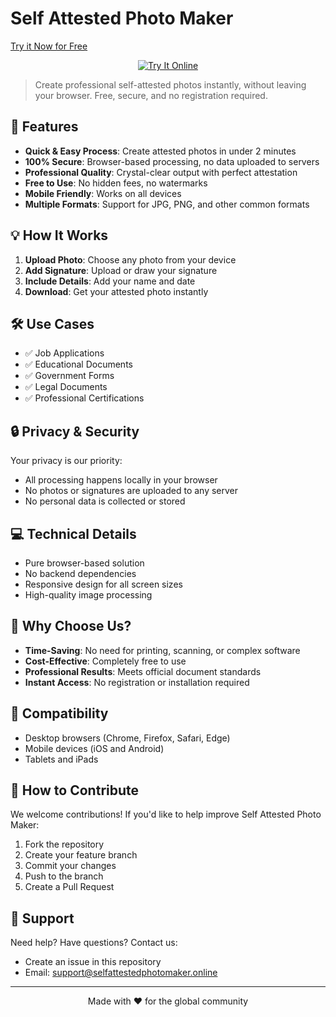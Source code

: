 # Self Attested Photo Maker

[Try it Now for Free](https://selfattestedphotomaker.online/)
<p align="center">
  <a href="https://selfattestedphotomaker.online">
    <img src="https://i.ytimg.com/vi/Mm0UUbqHlZg/hq720.jpg?sqp=-oaymwEhCK4FEIIDSFryq4qpAxMIARUAAAAAGAElAADIQj0AgKJD&rs=AOn4CLBWFnYICJVQVB98CmWtelWoDzXaOA" alt="Try It Online">
  </a>
</p>

> Create professional self-attested photos instantly, without leaving your browser. Free, secure, and no registration required.

## 🚀 Features

- **Quick & Easy Process**: Create attested photos in under 2 minutes
- **100% Secure**: Browser-based processing, no data uploaded to servers
- **Professional Quality**: Crystal-clear output with perfect attestation
- **Free to Use**: No hidden fees, no watermarks
- **Mobile Friendly**: Works on all devices
- **Multiple Formats**: Support for JPG, PNG, and other common formats

## 💡 How It Works

1. **Upload Photo**: Choose any photo from your device
2. **Add Signature**: Upload or draw your signature
3. **Include Details**: Add your name and date
4. **Download**: Get your attested photo instantly

## 🛠️ Use Cases

- ✅ Job Applications
- ✅ Educational Documents
- ✅ Government Forms
- ✅ Legal Documents
- ✅ Professional Certifications

## 🔒 Privacy & Security

Your privacy is our priority:
- All processing happens locally in your browser
- No photos or signatures are uploaded to any server
- No personal data is collected or stored

## 💻 Technical Details

- Pure browser-based solution
- No backend dependencies
- Responsive design for all screen sizes
- High-quality image processing

## 🌟 Why Choose Us?

- **Time-Saving**: No need for printing, scanning, or complex software
- **Cost-Effective**: Completely free to use
- **Professional Results**: Meets official document standards
- **Instant Access**: No registration or installation required

## 📱 Compatibility

- Desktop browsers (Chrome, Firefox, Safari, Edge)
- Mobile devices (iOS and Android)
- Tablets and iPads



## 📝 How to Contribute

We welcome contributions! If you'd like to help improve Self Attested Photo Maker:

1. Fork the repository
2. Create your feature branch
3. Commit your changes
4. Push to the branch
5. Create a Pull Request


## 🤝 Support

Need help? Have questions? Contact us:
- Create an issue in this repository
- Email: support@selfattestedphotomaker.online

---

<p align="center">
  Made with ❤️ for the global community
</p>
